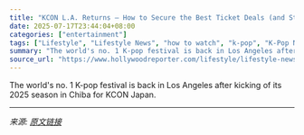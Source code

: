 ```yaml
---
title: "KCON L.A. Returns — How to Secure the Best Ticket Deals (and Stream the Festival Online for Free)"
date: 2025-07-17T23:44:04+08:00
categories: ["entertainment"]
tags: ["Lifestyle", "Lifestyle News", "how to watch", "k-pop", "K-Pop News", "kcon", "music", "music festival", "noads", "tickets"]
summary: "The world's no. 1 K-pop festival is back in Los Angeles after kicking of its 2025 season in Chiba for KCON Japan."
source_url: "https://www.hollywoodreporter.com/lifestyle/lifestyle-news/watch-stream-kcon-la-k-pop-online-buy-tickets-1235958213/"
---
```


The world's no. 1 K-pop festival is back in Los Angeles after kicking of its 2025 season in Chiba for KCON Japan.

---

*来源: [原文链接](https://www.hollywoodreporter.com/lifestyle/lifestyle-news/watch-stream-kcon-la-k-pop-online-buy-tickets-1235958213/)*
